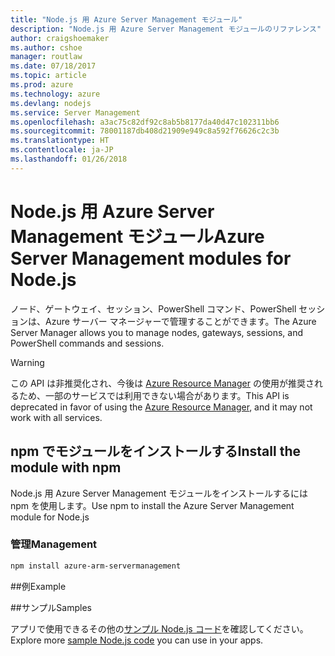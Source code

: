 ```yaml
---
title: "Node.js 用 Azure Server Management モジュール"
description: "Node.js 用 Azure Server Management モジュールのリファレンス"
author: craigshoemaker
ms.author: cshoe
manager: routlaw
ms.date: 07/18/2017
ms.topic: article
ms.prod: azure
ms.technology: azure
ms.devlang: nodejs
ms.service: Server Management
ms.openlocfilehash: a3ac75c82df92c8ab5b8177da40d47c102311bb6
ms.sourcegitcommit: 78001187db408d21909e949c8a592f76626c2c3b
ms.translationtype: HT
ms.contentlocale: ja-JP
ms.lasthandoff: 01/26/2018
---
```

# <a name="azure-server-management-modules-for-nodejs"></a><span data-ttu-id="20eed-103">Node.js 用 Azure Server Management モジュール</span><span class="sxs-lookup"><span data-stu-id="20eed-103">Azure Server Management modules for Node.js</span></span>

<span data-ttu-id="20eed-104">ノード、ゲートウェイ、セッション、PowerShell コマンド、PowerShell セッションは、Azure サーバー マネージャーで管理することができます。</span><span class="sxs-lookup"><span data-stu-id="20eed-104">The Azure Server Manager allows you to manage nodes, gateways, sessions, and PowerShell commands and sessions.</span></span>

> [!WARNING]
> <span data-ttu-id="20eed-105">この API は非推奨化され、今後は [Azure Resource Manager](/javascript/api/overview/azure/resources) の使用が推奨されるため、一部のサービスでは利用できない場合があります。</span><span class="sxs-lookup"><span data-stu-id="20eed-105">This API is deprecated in favor of using the [Azure Resource Manager](/javascript/api/overview/azure/resources), and it may not work with all services.</span></span>

## <a name="install-the-module-with-npm"></a><span data-ttu-id="20eed-106">npm でモジュールをインストールする</span><span class="sxs-lookup"><span data-stu-id="20eed-106">Install the module with npm</span></span>

<span data-ttu-id="20eed-107">Node.js 用 Azure Server Management モジュールをインストールするには npm を使用します。</span><span class="sxs-lookup"><span data-stu-id="20eed-107">Use npm to install the Azure Server Management module for Node.js</span></span>

### <a name="management"></a><span data-ttu-id="20eed-108">管理</span><span class="sxs-lookup"><span data-stu-id="20eed-108">Management</span></span>

```bash
npm install azure-arm-servermanagement
```

##<a name="example"></a><span data-ttu-id="20eed-109">例</span><span class="sxs-lookup"><span data-stu-id="20eed-109">Example</span></span>

##<a name="samples"></a><span data-ttu-id="20eed-110">サンプル</span><span class="sxs-lookup"><span data-stu-id="20eed-110">Samples</span></span>

<span data-ttu-id="20eed-111">アプリで使用できるその他の[サンプル Node.js コード](https://azure.microsoft.com/resources/samples/?platform=nodejs)を確認してください。</span><span class="sxs-lookup"><span data-stu-id="20eed-111">Explore more [sample Node.js code](https://azure.microsoft.com/resources/samples/?platform=nodejs) you can use in your apps.</span></span>